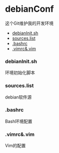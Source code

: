 # debianConf
这个Git维护我的开发环境

- [debianInit.sh](#debianInit.sh)
- [sources.list](#sources.list)
- [.bashrc](#.bashrc)
- [.vimrc&.vim](#.vimrc&.vim)

### debianInit.sh 
环境初始化脚本

### sources.list
debian软件源

### .bashrc
Bash环境配置

### .vimrc&.vim
Vim的配置
